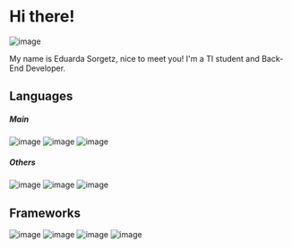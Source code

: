 # Hi there!

![image](https://i.pinimg.com/originals/46/0c/b1/460cb18ad7a8e106fc438408d646e6e8.gif)

My name is Eduarda Sorgetz, nice to meet you! 
I'm a TI student and Back-End Developer.

## Languages
##### Main
![image](https://img.shields.io/badge/Python-3776AB?style=for-the-badge&logo=python&logoColor=white) ![image](https://img.shields.io/badge/Java-ED8B00?style=for-the-badge&logo=java&logoColor=white) ![image](https://img.shields.io/badge/PHP-777BB4?style=for-the-badge&logo=php&logoColor=white)
##### Others
![image](https://img.shields.io/badge/HTML-239120?style=for-the-badge&logo=html5&logoColor=white) ![image](https://img.shields.io/badge/JavaScript-323330?style=for-the-badge&logo=javascript&logoColor=F7DF1E)  ![image](https://img.shields.io/badge/CSS-239120?&style=for-the-badge&logo=css3&logoColor=white) 

## Frameworks
![image](https://img.shields.io/badge/Jupyter-F37626.svg?&style=for-the-badge&logo=Jupyter&logoColor=white) ![image](https://img.shields.io/badge/Spring-6DB33F?style=for-the-badge&logo=spring&logoColor=white) ![image](https://img.shields.io/badge/conda-342B029.svg?&style=for-the-badge&logo=anaconda&logoColor=white) ![image](https://img.shields.io/badge/Postman-FF6C37?style=for-the-badge&logo=Postman&logoColor=white)





